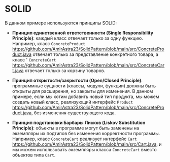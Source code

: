 # SOLID
В данном примере используются принципы SOLID:
- **Принцип единственной ответственности (Single Responsibility Principle)**: каждый класс отвечает только за одну функцию. Например, класс `ConcreteProduct` <https://github.com/AmirAstra23/SolidPattern/blob/main/src/ConcreteProduct.java> отвечает только за представление конкретного товара, а класс '
`ConcreteCart` <https://github.com/AmirAstra23/SolidPattern/blob/main/src/ConcreteCart.java> отвечает только за корзину товаров.

- **Принцип открытости/закрытости (Open/Closed Principle)**: программные сущности (классы, модули, функции) должны быть открыты для расширения, но закрыты для изменения. В данном примере, если мы хотим добавить новый тип продукта, мы можем создать новый класс, реализующий интерфейс `Product` <https://github.com/AmirAstra23/SolidPattern/blob/main/src/ConcreteProduct.java>, без изменения существующего кода.

- **Принцип подстановки Барбары Лисков (Liskov Substitution Principle)**: объекты в программе могут быть заменены на экземпляры их подтипов без изменения корректности программы. Например, класс `ConcreteCart` реализует интерфейс `Cart` <https://github.com/AmirAstra23/SolidPattern/blob/main/src/Cart.java>, и мы можем использовать экземпляры класса `ConcreteCart` вместо объектов типа `Cart`.